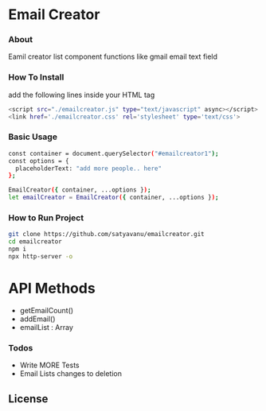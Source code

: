 # Email Creator

### About
Eamil creator list component functions like gmail email text field

### How To Install

add the following lines inside your HTML tag

```sh
<script src="./emailcreator.js" type="text/javascript" async></script>
<link href='./emailcreator.css' rel='stylesheet' type='text/css'>
```
### Basic Usage

```sh
const container = document.querySelector("#emailcreator1");
const options = {
  placeholderText: "add more people.. here"
};

EmailCreator({ container, ...options });
let emailCreator = EmailCreator({ container, ...options });
```

###  How to Run Project

```sh
git clone https://github.com/satyavanu/emailcreator.git
cd emailcreator
npm i
npx http-server -o
```

 # API Methods
 
 - getEmailCount()
 - addEmail()
 - emailList :  Array<string> 
 
### Todos
 - Write MORE Tests
 - Email Lists changes to deletion

License
----
 

